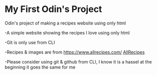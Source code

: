 # My First Odin's Project

Odin's project of making a recipes website using only html

-A simple website showing the recipes I love using only html

-Git is only use from CLI

-Recipes & images are from https://www.allrecipes.com/ <a href="https://www.allrecipes.com/">AllRecipes<a/>

-Please consider using git & github from CLI, I know it is a hassel at the beginning it goes the same for me
